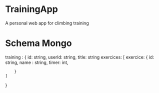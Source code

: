 # TrainingApp
A personal web app for climbing training

# Schema Mongo

training : {
    id: string,
    userId: string,
    title: string
    exercices: [
        exercice: {
            id: string,
            name : string,
            timer: int,

        }
    ]
} 
